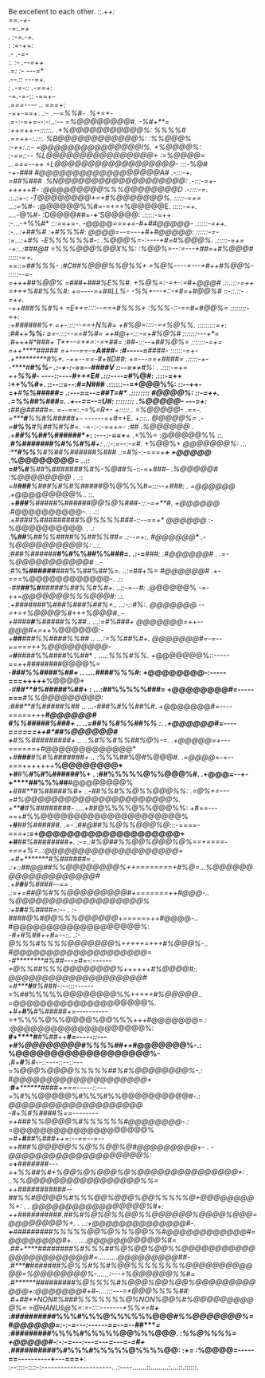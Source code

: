 Be excellent to each other.
                                                                                                                                      ::.+*+:         
                                                                                                                                      ==.-+*-         
                                                                                                                                      -=:.=*+         
           .                                                                                                                          :-=.-+*.        
           :                                                                                                                           :=-++*:        
          .-                                                                                                                           .-=***-        
       :. :-                                                                                                                           .--=+*+        
      .=: :-                                                                                                                            ---=**        
      .--.::                                                                                                                            ---=+*.       
    : .-=-::                                                                                                                            .-==+*:       
    -=.-=-::                                                                                                                             -==+*-       
    .===----                                                                                   ..                                        ===+*:       
     -++-==+.    .:-                                                                      .--=*%%#-                                     .%+=+*-       
  .=-:-=+=--:-:..:--                                                                    =*%@@@@@@@@#.                                   -%#+**=       
   :++=++--:::::..                                                                    .+%@@@@@@@@@@@%:                                  *%%%%#*       
    .==++-:.:::.                                                                      *%B@@@@@@@@@@@@%:                                :%%@@@%*       
     :-++:.::-                                                                       =@@@@@@@@@@@@@@@I%.                               +%@@@@%:       
     :-==::--                                                                        %L@@@@@@@@@@@@@@@@+                              :=%@@@@=        
  ...===--++                                                                        =L@@@@@@@@@@@@@@@@@@-                            :::-*%@#         
   -+-***###                                                                        #@@@@@@@@@@@@@@@@@@A#                           .-:::-+*.         
     =##%###                                                                       .%N@@@@@@@@@@@@@@@@@@@:                         .-:::-=+-          
      +++++#-                                                                      :@@@@@@@@@%%%@@@@@@@@D*                        .-::::-=*.          
      .:..:+*-:                                                                    -T@@@@@@@@+=+#%@@@@@@@%.                       :::::-=+=           
       ...:=*%#-                                                                   :@@@@@@%%#=-=+=+%@@@@@E.                      :::::-=+*.           
       ....-*@%#-                                                                  :D@@@@#*#*=-**+**'S@@@@@:                     .:::::-=++            
      :-...-+%%#*                                    :::==+=-.                     -@@@@*===+=-*#+*##@@@@@-                    .:::::-=++.            
      :-...:+##%#                                   :*+*#%%%#*:                    *@@@@=--=---+#*+*#@@@@@:                    ::::::-=*-             
      :=...:+*#%*                                  -**E*%%%%%%#-:                 .%@@@%=-:----+#*=*#%@@@%.                   .:::::-=+=              
      -+:..:###@#                                 =*%%%@@@%@@X%%*:                :%@@%=--:=---+##=+#%@@@#                    :::::-=+*.              
      =*=::=##%%%-                               :**#C##%@@@%%@%%+                 =%@%----=---+*#++#%@@%-                   :::::--=*-               
      =+*++##%@@%*                               =*###*+**###%E%%#.                 +%@%=:-=+-:=*#*+*@@@#                  .::.:::-=++                
      =+++*%##%%%#:                              ***+=----=+*##LL%-                  -%%+---+::-+#=+#@@%#                ::-::.::-=++.                
      -++*###%%#%*+                             =E*+=::::--==+#%%%+                  :%%%-::-==*#*=*#@@%=               ::::::::-=+*:                 
      :+##*###*#%**+                            =**+-::::--==+*N%#=                  +#%@=::::-=+***%@%%.              :::::::::=+*:                  
      :##++*****%**%:                           =**=-::::--==**#%#=                  ++#@+-:::-=+**#%@%#              :::::::---+*=                   
      .#+++**#*##**#+                           T*+--=+*=:-=+**##*=                   :##*-:::--+*##%@%=              :::::::-=+*=                    
       =++****###**##                           =*+---=*=-=***A###-                    :#*-----=**####-               ::::::-=+*-                     
       .+**********#%+.                         -++--=**=-*#+#*D##:                     +=---==+*####=                .:::::-+*-                      
        -****#*****#%%*-                       .:-+-:-==--*#*###V*                        ::--=++***#%:      .        .::::-=+=                       
         ++*********%%#*-                       ----::----*#+++E#*                        .:::----=*#%@#:             .:::-=++                        
         :++********%%#**+.                     ::--::=--:*#=N*###                        .::::::--=*@@@%%:            ::--++-                        
          =+**#*****%%#####=                    .:---==--=##T=**#*                        .:::::::: #@@@@%:            ::-=++.                        
          .=********%%##%###=.                   .+--==--=***U**#:                        :::::::: .%@@@@@-            ---=+:                         
           :******#*#@#*#*##*#=.                  =--==:.-=%*=R+-                        +:::::..  =%@@@@@-            .==-.                          
            =*****#**%%*#*%#####+-                ------=+#*=+E.                        +*:::..    *@@@@@%=             .-                            
             =******#%%**#%##%#%*#*=.             -=-:-:-=++=*-                       :##         .%@@@@@@*              .                            
             .+*****##%***%##%######*+:           :---:-==+**+                      .+%%=         :@@@@@@%%            ::.                            
              .******#%#**######%#%%#%#**+:    .::-:=--:-=*#*.                     +%@@%+         *@@@@@@@%:          .:.                             
               :*****#%%***%#%##%######%### .:=#%*-:-===+***+                     +@@@@@*        .%@@@@@@@@=        ..::                              
                =****#%#***%*##%#####*##%#%-%@##%*-::-=+*###-                    .%@@@@@#        :%@@@@@@@@* .      .::                               
                 =*#**###**%###%#%#%#*####@%@%%%#*=:::--+###:                  . =@@@@@@*       .+@@@@@@@@@%..      ::.                               
                 .+***###**%#*####%##*####@@%@%###-:::-=+**#.                    +@@@@@@*       .#@@@@@@@@@@-.   . .::                                
                  .+***###*#%*######**###%@%%%%###-::--==+**                     *@@@@@@*      :-%@@@@@@@@@@*.   . .:                                 
                   .***%##**%*##%%#***###%%##%%#*#= .:--=+**:.                   #@@@@@@*      .-%@@@@@@@@@@%:   ..:.                                 
                    :*###***%*######**#%#%%##%%###=. .:-=***###:                .#@@@@@@#   . .=-%@@@@@@@@@@@#   ..-                                  
                     :#*%***%#*#####**###%%##%##%*=.  ..:=*##+*%=                #@@@@@@# .*+-===%@@@@@@@@@@@@-. .::                                  
                      -*##**##%#**###***##%##%%#%#+.   ..::-=--*#:              .*@@@@@@% -=-++=*@@@@@@@%%%@@@#: .:.                                  
                       .+#*###*#*##%#***##%###%##%+..    ..:-::#%*:.             *@@@@@@@.--=+=+%@@@@%#+++*%@@@#..-                                   
                         +*####****#****%#####%%##*..     ...:=#%###+            *@@@@@@@=+*+--*@@@#+=++*%@@@@@@*:-                                   
                          +***##**##***#%%####%%##* ..    ...:=%%##%#+.          *@@@@@@@#=-=--=====++*%@@@@@@@@@*-                                   
                           =***#**##*#*#%%####%%##*  .   .....*%%%#%%*.          +@@@@@@@%::-----==++########@@@@%=                                   
                            -*******##*#%%###*#%##+  ..   ....####%%%#*:         +@@@@@@@@-:-----===+++++****%@@@@*                                   
                            -*#****##**#%####*#%##+   :   ...:##%%%%%###=        +@@@@@@@@#=-----===***#%%@@@@@@@@@:                                  
                            :****##*#**#%####*#%##*   ..  ...-###%#%%##%#.       +@@@@@@@#=----=====+++*****#@@@@@@#                                  
                             ******#***%%#####%###+   ..   ..=##%%#%%##%%* :.   .+@@@@@@#=----======++**#*##%@@@@@@#                                  
                             +*****#***%%#########+    ..  ..*%#%%#%%##%@%-=.   .+@@@@@*=+---======+*#@@@@@@@@@@@@@*                                  
                             +*#**###**#%#%#######+    ..   :*%%%##%@#%@@@#*.   .=@@@@*=-*=--===+++*++++**%@@@@@@@@*                                  
                             +*#***#%**#%#%######%+     .   :##%%%%%@%%@@@%#.   .+@@@*=--+*-+****##%%%##**#@@@@@@@@%                                  
                             +****###**#%*##*###%#+       ..-##%%#%%@%%@@@%%:   .=@%+=---=*#%@@@@@@@@@@@@@@@@@@@@@@%.                                 
                             +*****#***#%*########-     ....+##@%%%%@%%@@@%%:    +#==---==+#%%@@@@@@@@@@@@@@@@@@@@@%                                  
                             +**#**#***#%*#####*#*.    .=- .*##@##%%@%%@@@%@*:::-====-===+**:=+@@@@@@@@@@@@@@@@@@@@+                                  
                             +*****#**##%########+.    :-=.:*#%@##%%@@%@@@%@%==+====-===+*%=..:@@@@@@@@@@@@@@@@@@@@+                                  
                            .+#+*******#%####**##= .   .:+::##@@##%%@@@@@@@@%++========+#%@=...%@@@@@@@@@@@@@@@@@@@#                                  
                            .+#***#****#%####--=*= .   .:=+=##@%#%%@@@@@@@@@#+=======++#@@@-.. %@@@@@@@@@@@@@@@@@@@%                                  
                            :+#***#****#%####*=:--  .   :-####@%#@@%%%@@@@@@*+======++#@@@@-.. #@@@@@@@@@@@@@@@@@@@%:                                 
                            -*#+*******#%##++*#*=--:.. .:-*@%%%#%%%%@@@@@@@%+++++=+++#%@@@%-.. #@@@@@@@@@@@@@@@@@@@@=                                 
                            -*#********#%##---=*#=-:------+@%%##%%%@@@@@@@@%*++++++*#%@@@@#:.  *@@@@@@@@@@@@@@@@@@@@#                                 
                            =*#*****#**#%###*-:--:::------=%##%%%%%@@@@@@@@%%+++++*#%@@@@@*..  =@@@@@@@@@@@@@@@@@@@@%.                                
                            +*#+***#%**#%#####+=----------=+%%%%@%%@@@@%@@%%%*+++*#@@@@@@@=.:  :@@@@@@@@@@@@@@@@@@@@%:                                
                            **#+****#**#%##++**#*=-----::---+#%@@@@@@@@#%%%%##++*#@@@@@@@%-.:   %@@@@@@@@@@@@@@@@@@@%-                                
                           .**#+***#****%#*--::----::--::---=*%@@@%@@@@%%%%%##%#%@@@@@@@@%-.:   #@@@@@@@@@@@@@@@@@@@@+                                
                           :**#+********###*#*+===-----::---=*%#%%@@@@@%#%%%#%%@@@@@@@@@@#-.:   *@@@@@@@@@@@@@@@@@@@@*                                
                           -*#*+******%*#%#*###%*==--------=+*###%%@@@@%#%%%%%%*#@@@@@@@@*-.:   =@@@@@@@@@@@@@@@@@@@@%                                
                           =*#*+**#***#*#%###*++=:--==--=--=+###%@@@@@%%@%%@@%@#@@@@@@@@@+- .   -@@@@@@@@@@@@@@@@@@@@%:                               
                           =***+**#***#*#####---=+*%%#**#%#+*%@@%@%@@@%@%@@@@@@*@@@@@@@@@+: .  ..%%@@@@@@@@@@@@@@@@@%%=                               
                           +***+*##***#*########--##%%#@@@@%#%%%@@%@@@%@@%%%%%@+@@@@@@@@%+: .  . *@@@@@@@@@@@@@@@@@%#+:                               
                           +***+**#**#*########*.*##%#%@%@%%@@%%@@@@@@%@@@@%@@@=@@@@@@@@%+. .  ..:+@@@@@@@@@@@@@@#-.                                  
                           ****+*******#########*%%%%%@@%@%%%@@%%#@@@@@@@@@@@@#=@@@@@@@@#+. .  ....*@@@@@@@@@@@%#=                                    
                          .*##*+****#**#######%#%%%##%@%@@%@@%%@@@@@@@@@@@@@@@**@@@@@@@@#=..........*@@@@@@@@@##*-                                    
                          .*#*******#***#######%@%%#%%#%@@%%%%%%%%@@@@@@@@@@@@=%@@@@@@@@%-......:---=%@@@@@@%%#**=                                    
                          .*#*******#**########%@%%%%#%@@@%@@%@@%@@@@@@@@@@@@+:@@@@@@@#+#-....:::---=*@@@%%%%#**#*:                                   
                          .*#*+*#***#**NON#%###%%%%%%%@%NON%@@%#%@@@@@@@@@@%= =@HANUš@%=:=-::::-------+%%*+=*#*****+                                   
                          :*#***#*****########%%%#%%%@%%%%%%@@@*#%%@@@@@@@%=  #@@@@@@=:-:-=---:------==--=--*##****=                                  
                          :*##********#######%%%%#%%%%%@@%%%@@@. :*%%@%%%%=   +@@@@@#-:-:-=---:---=---=---=-=*#****+                                  
                          .*##*******########%#%%%#%%%%%@%%%%@@:   :+****=    :%@@@@=-----==----------+---===+******:                                 
                           :--::::-::::-:----------------------.              .:----.......::.........:....::.::::::.                                 
                                                                                                                                                      
                                                                                                                                                      
